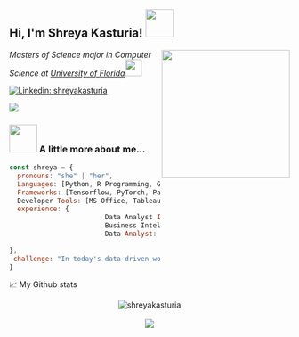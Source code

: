<h2> Hi, I'm Shreya Kasturia! <img src="https://media.giphy.com/media/mGcNjsfWAjY5AEZNw6/giphy.gif" width="50"></h2>
<img align='right' src="https://media.giphy.com/media/ieyl9zmCjO4b4t6qoY/giphy.gif" width="230">
<p><em>Masters of Science major in Computer Science at <a href="http://www.unb.br">University of Florida</a><img src="https://media.giphy.com/media/fYSnHlufseco8Fh93Z/giphy.gif" width="30"> 
</em></p>

[![Linkedin: shreyakasturia](https://img.shields.io/badge/-shreyakasturia-blue?style=flat-square&logo=Linkedin&logoColor=white&link=https://www.linkedin.com/in/shreyakasturia/)](https://www.linkedin.com/in/shreyakasturia/)

![](https://komarev.com/ghpvc/?username=shreyakasturia)
### <img src="https://media.giphy.com/media/VgCDAzcKvsR6OM0uWg/giphy.gif" width="50"> A little more about me...  

```javascript
const shreya = {
  pronouns: "she" | "her",
  Languages: [Python, R Programming, Go, Java, C/C++, SQL (PostgreSQL, MySQL), JavaScript, HTML/CSS],
  Frameworks: [Tensorflow, PyTorch, Pandas, Scikit-Learn, Numpy, ReactJS, Kafka, MLOps, Spark],
  Developer Tools: [MS Office, Tableau, Power BI, Databricks, Salesforce, Git, GCP, Jupyter Notebook, BigQuery],
  experience: {
                        Data Analyst Intern : "Marrina Decisions",
                        Business Intelligence Intern: "Dwarka Physician Forum",
                        Data Analyst: "Super AI Polaris Pvt. Ltd."
                        
},
 challenge: "In today's data-driven world, I'm not just a budding Data Scientist; I aspire to become a data detective with a unique blend of analytical skills and storytelling instinct."
}
```

📈 My Github stats <br />
<p align="center">
  <img src="https://github-readme-stats.vercel.app/api?username=shreyakasturia&show_icons=true" alt="shreyakasturia" />  
  <br />
  <br />
  <img src="https://github-readme-stats.vercel.app/api/top-langs/?username=shreyakasturia&layout=compact alt="top-langs" />
</p>
